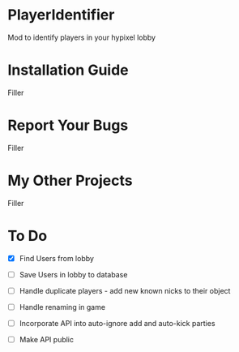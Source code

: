 # PlayerIdentifier
Mod to identify players in your hypixel lobby

# Installation Guide
Filler

# Report Your Bugs
Filler

# My Other Projects
Filler

# To Do
- [x] Find Users from lobby
- [ ] Save Users in lobby to database
- [ ] Handle duplicate players - add new known nicks to their object
- [ ] Handle renaming in game
- [ ] Incorporate API into auto-ignore add and auto-kick parties

- [ ] Make API public
